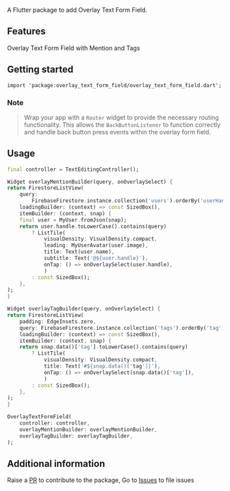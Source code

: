 <!--
This README describes the package. If you publish this package to pub.dev,
this README's contents appear on the landing page for your package.

For information about how to write a good package README, see the guide for
[writing package pages](https://dart.dev/guides/libraries/writing-package-pages).

For general information about developing packages, see the Dart guide for
[creating packages](https://dart.dev/guides/libraries/create-library-packages)
and the Flutter guide for
[developing packages and plugins](https://flutter.dev/developing-packages).
-->

A Flutter package to add Overlay Text Form Field.

## Features

Overlay Text Form Field with Mention and Tags

## Getting started

```
import 'package:overlay_text_form_field/overlay_text_form_field.dart';
```

### Note
> Wrap your app with a `Router` widget to provide the necessary routing functionality. This allows the `BackButtonListener` to function correctly and handle back button press events within the overlay form field.

## Usage

```dart
final controller = TextEditingController();

Widget overlayMentionBuilder(query, onOverlaySelect) {
return FirestoreListView(
    query:
        FirebaseFirestore.instance.collection('users').orderBy('userHandle'),
    loadingBuilder: (context) => const SizedBox(),
    itemBuilder: (context, snap) {
    final user = MyUser.fromJson(snap);
    return user.handle.toLowerCase().contains(query)
        ? ListTile(
            visualDensity: VisualDensity.compact,
            leading: MyUserAvatar(user.image),
            title: Text(user.name),
            subtitle: Text('@${user.handle}'),
            onTap: () => onOverlaySelect(user.handle),
            )
        : const SizedBox();
    },
);
}

Widget overlayTagBuilder(query, onOverlaySelect) {
return FirestoreListView(
    padding: EdgeInsets.zero,
    query: FirebaseFirestore.instance.collection('tags').orderBy('tag'),
    loadingBuilder: (context) => const SizedBox(),
    itemBuilder: (context, snap) {
    return snap.data()['tag'].toLowerCase().contains(query)
        ? ListTile(
            visualDensity: VisualDensity.compact,
            title: Text('#${snap.data()['tag']}'),
            onTap: () => onOverlaySelect(snap.data()['tag']),
            )
        : const SizedBox();
    },
);
}

OverlayTextFormField(
    controller: controller,
    overlayMentionBuilder: overlayMentionBuilder,
    overlayTagBuilder: overlayTagBuilder,
);
```

## Additional information

Raise a [PR](https://github.com/MominRaza/overlay_text_form_field/pulls) to
contribute to the package, Go to [Issues](https://github.com/MominRaza/overlay_text_form_field/issues) to file issues
